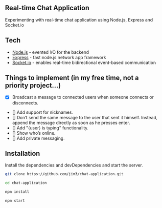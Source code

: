## Real-time Chat Application

Experimenting with real-time chat application using Node.js, Express and Socket.io

## Tech

-   [Node.js](https://nodejs.org/en/) - evented I/O for the backend
-   [Express](https://expressjs.com/) - fast node.js network app framework
-   [Socket.io](https://socket.io/) - enables real-time bidirectional event-based communication

## Things to implement (in my free time, not a priority project...)

-   [x] Broadcast a message to connected users when someone connects or disconnects.
-   [] Add support for nicknames.
-   [] Don’t send the same message to the user that sent it himself. Instead, append the message directly as soon as he presses enter.
-   [] Add "{user} is typing" functionality.
-   [] Show who’s online.
-   [] Add private messaging.

## Installation

Install the dependencies and devDependencies and start the server.

```bash
git clone https://github.com/jim3/chat-application.git
```

```bash
cd chat-application
```

```bash
npm install
```

```bash
npm start
```
